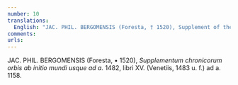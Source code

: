 ```yaml
---
number: 10
translations:
  English: "JAC. PHIL. BERGOMENSIS (Foresta, † 1520), Supplement of the world chronicle from the beginning of the world up until 1482, book XV. (Venice, 1483 u. f.) [Hildegard mentioned] at year 1158. [Trans. J. Bock]"
comments:
urls:
---
```


JAC. PHIL. BERGOMENSIS (Foresta, • 1520), <em>Supplementum chronicorum orbis ab initio mundi usque ad a.</em> 1482, libri XV. (Venetiis, 1483 u. f.) ad a. 1158.
